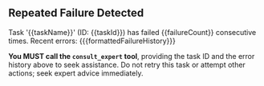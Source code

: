 ## Repeated Failure Detected

Task '{{taskName}}' (ID: {{taskId}}) has failed {{failureCount}} consecutive times. Recent errors:
{{{formattedFailureHistory}}}

**You MUST call the `consult_expert` tool**, providing the task ID and the error history above to seek assistance. Do not retry this task or attempt other actions; seek expert advice immediately. 